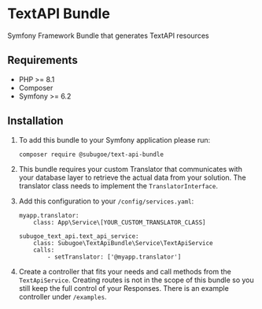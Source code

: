 # TextAPI Bundle
Symfony Framework Bundle that generates TextAPI resources

## Requirements 

- PHP >= 8.1
- Composer
- Symfony >= 6.2

## Installation 

1. To add this bundle to your Symfony application please run:

    ```
    composer require @subugoe/text-api-bundle
    ``` 

2. This bundle requires your custom Translator that communicates with your database layer to retrieve the actual data
from your solution. The translator class needs to implement the `TranslatorInterface`. 


3. Add this configuration to your `/config/services.yaml`: 

    ```
    myapp.translator:
        class: App\Service\[YOUR_CUSTOM_TRANSLATOR_CLASS]

    subugoe_text_api.text_api_service:
        class: Subugoe\TextApiBundle\Service\TextApiService
        calls:
            - setTranslator: ['@myapp.translator']
    ```
   
4. Create a controller that fits your needs and call methods from the `TextApiService`. 
Creating routes is not in the scope of this bundle so you still keep the
full control of your Responses. There is an example controller under `/examples`.


